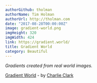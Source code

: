```yaml
---
authorGithub: tholman
authorName: Tim Holman
authorUrl: http://tholman.com
date: "2017-08-28T00:00:00Z"
image: gradient-world.png
imgHeight: 320
imgWidth: 424
link: https://gradient.world/
title: Gradient World
category: Beautiful
---
```


_Gradients created from real world images._

[Gradient World](https://gradient.world/) - by [Charlie Clark](http://charlieclarkdesign.com/)
